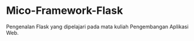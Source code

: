 # Mico-Framework-Flask
Pengenalan Flask yang dipelajari pada mata kuliah Pengembangan Aplikasi Web.
